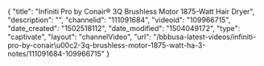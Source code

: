 {
    "title": "Infiniti Pro by Conair&reg; 3Q Brushless Motor 1875-Watt Hair Dryer",
    "description": "",
    "channelid": "111091684",
    "videoid": "109966715",
    "date_created": "1502518112",
    "date_modified": "1504049172",
    "type": "captivate",
    "layout": "channelVideo",
    "url": "\/bbbusa-latest-videos\/infiniti-pro-by-conair\u00c2-3q-brushless-motor-1875-watt-ha-3-notes\/111091684-109966715"
}